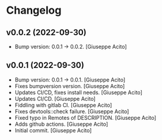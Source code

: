 Changelog
=========


v0.0.2 (2022-09-30)
-------------------
- Bump version: 0.0.1 → 0.0.2. [Giuseppe Acito]


v0.0.1 (2022-09-30)
-------------------
- Bump version: 0.0.1 → 0.0.1. [Giuseppe Acito]
- Fixes bumpversion version. [Giuseppe Acito]
- Updates CI/CD, fixes install needs. [Giuseppe Acito]
- Updates CI/CD. [Giuseppe Acito]
- Fiddling with gitlab CI. [Giuseppe Acito]
- Fixes devtools::check failure. [Giuseppe Acito]
- Fixed typo in Remotes of DESCRIPTION. [Giuseppe Acito]
- Adds github actions. [Giuseppe Acito]
- Initial commit. [Giuseppe Acito]


